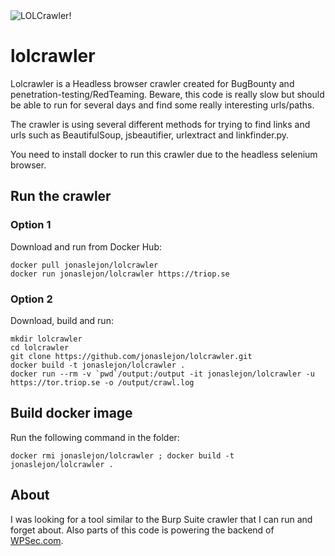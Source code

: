 <img src="https://triop.se/wp-content/uploads/2021/05/lolcrawler.png" alt="LOLCrawler!">

# lolcrawler

Lolcrawler is a Headless browser crawler created for BugBounty and penetration-testing/RedTeaming. Beware, this code is really slow but should be able to run for several days and find some really interesting urls/paths. 

The crawler is using several different methods for trying to find links and urls such as BeautifulSoup, jsbeautifier, urlextract and linkfinder.py.

You need to install docker to run this crawler due to the headless selenium browser. 

## Run the crawler

### Option 1 

Download and run from Docker Hub:

```
docker pull jonaslejon/lolcrawler
docker run jonaslejon/lolcrawler https://triop.se
```

### Option 2

Download, build and run:

```
mkdir lolcrawler
cd lolcrawler
git clone https://github.com/jonaslejon/lolcrawler.git
docker build -t jonaslejon/lolcrawler .
docker run --rm -v `pwd`/output:/output -it jonaslejon/lolcrawler -u https://tor.triop.se -o /output/crawl.log
```

## Build docker image

Run the following command in the folder:

`docker rmi jonaslejon/lolcrawler ; docker build -t jonaslejon/lolcrawler .`


## About

I was looking for a tool similar to the Burp Suite crawler that I can run and forget about. Also parts of this code is powering the backend of [WPSec.com](https://wpsec.com).
